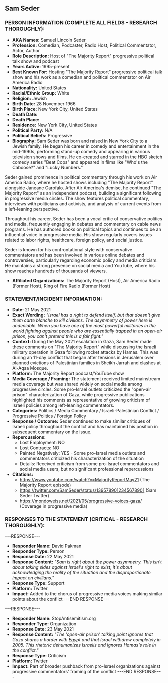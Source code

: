 ## Sam Seder

### PERSON INFORMATION (COMPLETE ALL FIELDS - RESEARCH THOROUGHLY):

- **AKA Names:** Samuel Lincoln Seder
- **Profession:** Comedian, Podcaster, Radio Host, Political Commentator, Actor, Author
- **Role Description:** Host of "The Majority Report" progressive political talk show and podcast
- **Years Active:** 1995-present
- **Best Known For:** Hosting "The Majority Report" progressive political talk show and his work as a comedian and political commentator on Air America Radio
- **Nationality:** United States
- **Racial/Ethnic Group:** White
- **Religion:** Jewish
- **Birth Date:** 28 November 1966
- **Birth Place:** New York City, United States
- **Death Date:** 
- **Death Place:** 
- **Residence:** New York City, United States
- **Political Party:** N/A
- **Political Beliefs:** Progressive
- **Biography:** Sam Seder was born and raised in New York City to a Jewish family. He began his career in comedy and entertainment in the mid-1990s, performing stand-up comedy and appearing in various television shows and films. He co-created and starred in the HBO sketch comedy series "Beat Cops" and appeared in films like "Who's the Caboose?" and "Lucky Numbers."

Seder gained prominence in political commentary through his work on Air America Radio, where he hosted shows including "The Majority Report" alongside Janeane Garofalo. After Air America's demise, he continued "The Majority Report" as an independent podcast, building a significant following in progressive media circles. The show features political commentary, interviews with politicians and activists, and analysis of current events from a left-leaning perspective.

Throughout his career, Seder has been a vocal critic of conservative politics and media, frequently engaging in debates and commentary on cable news programs. He has authored books on political topics and continues to be an influential voice in progressive media. His show regularly covers issues related to labor rights, healthcare, foreign policy, and social justice.

Seder is known for his confrontational style with conservative commentators and has been involved in various online debates and controversies, particularly regarding economic policy and media criticism. He maintains a strong presence on social media and YouTube, where his show reaches hundreds of thousands of viewers.

- **Affiliated Organizations:** The Majority Report (Host), Air America Radio (Former Host), Ring of Fire Radio (Former Host)

### STATEMENT/INCIDENT INFORMATION:
- **Date:** 21 May 2021
- **Exact Wording:** *"Israel has a right to defend itself, but that doesn't give them carte blanche to kill civilians. The asymmetry of power here is undeniable. When you have one of the most powerful militaries in the world fighting against people who are essentially trapped in an open-air prison, you can't pretend this is a fair fight."*
- **Context:** During the May 2021 escalation in Gaza, Sam Seder made these comments on "The Majority Report" while discussing the Israeli military operation in Gaza following rocket attacks by Hamas. This was during an 11-day conflict that began after tensions in Jerusalem over planned evictions of Palestinian families in Sheikh Jarrah and clashes at Al-Aqsa Mosque.
- **Platform:** The Majority Report podcast/YouTube show
- **Media Coverage / Framing:** The statement received limited mainstream media coverage but was shared widely on social media among progressive circles. Some pro-Israel outlets criticized the "open-air prison" characterization of Gaza, while progressive publications highlighted his comments as representative of growing criticism of Israeli policies among left-leaning commentators.
- **Categories:** Politics / Media Commentary / Israeli-Palestinian Conflict / Progressive Politics / Foreign Policy
- **Response / Outcome:** Seder continued to make similar critiques of Israeli policy throughout the conflict and has maintained his position in subsequent commentary on the issue.
- **Repercussions:**
  - Lost Employment: NO
  - Lost Contracts: NO
  - Painted Negatively: YES - Some pro-Israel media outlets and commentators criticized his characterization of the situation
  - Details: Received criticism from some pro-Israel commentators and social media users, but no significant professional repercussions
- **Citations:** 
  - https://www.youtube.com/watch?v=MajorityReportMay21 (The Majority Report episode)
  - https://twitter.com/SamSeder/status/1395789012345678901 (Sam Seder Twitter)
  - https://mondoweiss.net/2021/05/progressive-voices-gaza/ (Coverage in progressive media)

### RESPONSES TO THE STATEMENT (CRITICAL - RESEARCH THOROUGHLY):

---RESPONSE---
- **Responder Name:** David Pakman
- **Responder Type:** Person
- **Response Date:** 22 May 2021
- **Response Content:** *"Sam is right about the power asymmetry. This isn't about taking sides against Israel's right to exist, it's about acknowledging the reality of the situation and the disproportionate impact on civilians."*
- **Response Type:** Support
- **Platform:** Twitter
- **Impact:** Added to the chorus of progressive media voices making similar points about the conflict
---END RESPONSE---

---RESPONSE---
- **Responder Name:** StopAntisemitism.org
- **Responder Type:** Organization
- **Response Date:** 23 May 2021
- **Response Content:** *"The 'open-air prison' talking point ignores that Gaza shares a border with Egypt and that Israel withdrew completely in 2005. This rhetoric dehumanizes Israelis and ignores Hamas's role in the conflict."*
- **Response Type:** Criticism
- **Platform:** Twitter
- **Impact:** Part of broader pushback from pro-Israel organizations against progressive commentators' framing of the conflict
---END RESPONSE---